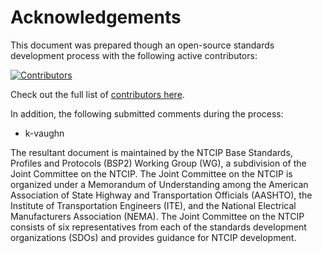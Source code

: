 # Acknowledgements

This document was prepared though an open-source standards development process with the following active contributors:

[![Contributors](https://img.shields.io/github/contributors/k-vaughn/ITS-open-source)](https://github.com/k-vaughn/ITS-open-source/graphs/contributors)

Check out the full list of [contributors here](https://github.com/k-vaughn/ITS-open-source/graphs/contributors).

In addition, the following submitted comments during the process:

- k-vaughn

The resultant document is maintained by the NTCIP Base Standards, Profiles and Protocols (BSP2) Working Group (WG), a subdivision of the Joint Committee on the NTCIP. The Joint Committee on the NTCIP is organized under a Memorandum of Understanding among the American Association of State Highway and Transportation Officials (AASHTO), the Institute of Transportation Engineers (ITE), and the National Electrical Manufacturers Association (NEMA). The Joint Committee on the NTCIP consists of six representatives from each of the standards development organizations (SDOs) and provides guidance for NTCIP development.
